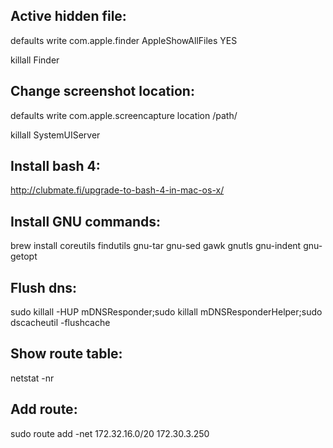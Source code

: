 
Active hidden file:
-------------------

defaults write com.apple.finder AppleShowAllFiles YES

killall Finder


Change screenshot location:
---------------------------

defaults write com.apple.screencapture location /path/

killall SystemUIServer


Install bash 4:
---------------

http://clubmate.fi/upgrade-to-bash-4-in-mac-os-x/

Install GNU commands:
---------------------

brew install coreutils findutils gnu-tar gnu-sed gawk gnutls gnu-indent gnu-getopt

Flush dns:
----------

sudo killall -HUP mDNSResponder;sudo killall mDNSResponderHelper;sudo dscacheutil -flushcache

Show route table:
-----------------

netstat -nr

Add route:
----------

sudo route add -net 172.32.16.0/20 172.30.3.250
